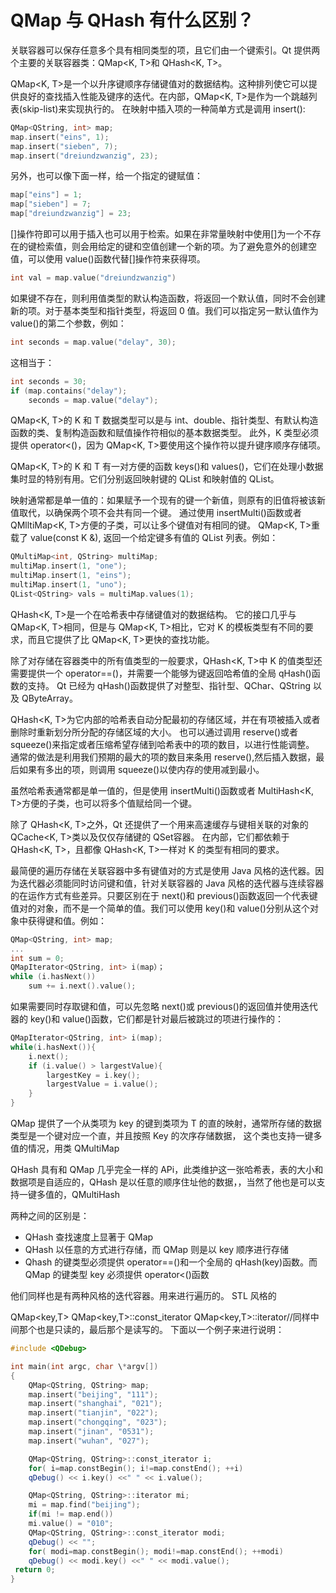 # QMap 与 QHash 有什么区别？

关联容器可以保存任意多个具有相同类型的项，且它们由一个键索引。Qt 提供两个主要的关联容器类：QMap<K, T>和 QHash<K, T>。

QMap<K, T>是一个以升序键顺序存储键值对的数据结构。这种排列使它可以提供良好的查找插入性能及键序的迭代。在内部，QMap<K, T>是作为一个跳越列表(skip-list)来实现执行的。
在映射中插入项的一种简单方式是调用 insert():

```cpp
QMap<QString, int> map;
map.insert("eins", 1);
map.insert("sieben", 7);
map.insert("dreiundzwanzig", 23);
```

另外，也可以像下面一样，给一个指定的键赋值：

```cpp
map["eins"] = 1;
map["sieben"] = 7;
map["dreiundzwanzig"] = 23;
```

\[]操作符即可以用于插入也可以用于检索。如果在非常量映射中使用\[]为一个不存在的键检索值，则会用给定的键和空值创建一个新的项。为了避免意外的创建空值，可以使用 value()函数代替[]操作符来获得项。

```cpp
int val = map.value("dreiundzwanzig")
```

如果键不存在，则利用值类型的默认构造函数，将返回一个默认值，同时不会创建新的项。对于基本类型和指针类型，将返回 0 值。我们可以指定另一默认值作为 value()的第二个参数，例如：

```cpp
int seconds = map.value("delay", 30);
```

这相当于：

```cpp
int seconds = 30;
if (map.contains("delay");
    seconds = map.value("delay");
```

QMap<K, T>的 K 和 T 数据类型可以是与 int、double、指针类型、有默认构造函数的类、复制构造函数和赋值操作符相似的基本数据类型。
此外，K 类型必须提供 operator<()，因为 QMap<K, T>要使用这个操作符以提升键序顺序存储项。

QMap<K, T>的 K 和 T 有一对方便的函数 keys()和 values()，它们在处理小数据集时显的特别有用。它们分别返回映射键的 QList 和映射值的 QList。

映射通常都是单一值的：如果赋予一个现有的键一个新值，则原有的旧值将被该新值取代，以确保两个项不会共有同一个键。
通过使用 insertMulti()函数或者 QMlltiMap<K, T>方便的子类，可以让多个键值对有相同的键。
QMap<K, T>重载了 value(const K &), 返回一个给定键多有值的 QList 列表。例如：

```cpp
QMultiMap<int, QString> multiMap;
multiMap.insert(1, "one");
multiMap.insert(1, "eins");
multiMap.insert(1, "uno");
QList<QString> vals = multiMap.values(1);
```

QHash<K, T>是一个在哈希表中存储键值对的数据结构。
它的接口几乎与 QMap<K, T>相同，但是与 QMap<K, T>相比，它对 K 的模板类型有不同的要求，而且它提供了比 QMap<K, T>更快的查找功能。

除了对存储在容器类中的所有值类型的一般要求，QHash<K, T>中 K 的值类型还需要提供一个 operator==()，并需要一个能够为键返回哈希值的全局 qHash()函数的支持。
Qt 已经为 qHash()函数提供了对整型、指针型、QChar、QString 以及 QByteArray。

QHash<K, T>为它内部的哈希表自动分配最初的存储区域，并在有项被插入或者删除时重新划分所分配的存储区域的大小。
也可以通过调用 reserve()或者 squeeze()来指定或者压缩希望存储到哈希表中的项的数目，以进行性能调整。
通常的做法是利用我们预期的最大的项的数目来条用 reserve(),然后插入数据，最后如果有多出的项，则调用 squeeze()以使内存的使用减到最小。

虽然哈希表通常都是单一值的，但是使用 insertMulti()函数或者 MultiHash<K, T>方便的子类，也可以将多个值赋给同一个键。

除了 QHash<K, T>之外，Qt 还提供了一个用来高速缓存与键相关联的对象的 QCache<K, T>类以及仅仅存储键的 QSet<K>容器。
在内部，它们都依赖于 QHash<K, T>，且都像 QHash<K, T>一样对 K 的类型有相同的要求。

最简便的遍历存储在关联容器中多有键值对的方式是使用 Java 风格的迭代器。因为迭代器必须能同时访问键和值，针对关联容器的 Java 风格的迭代器与连续容器的在运作方式有些差异。只要区别在于 next()和 previous()函数返回一个代表键值对的对象，而不是一个简单的值。我们可以使用 key()和 value()分别从这个对象中获得键和值。例如：

```cpp
QMap<QString, int> map;
...
int sum = 0;
QMapIterator<QString, int> i(map）；
while (i.hasNext())
    sum += i.next().value();
```

如果需要同时存取键和值，可以先忽略 next()或 previous()的返回值并使用迭代器的 key()和 value()函数，它们都是针对最后被跳过的项进行操作的：

```cpp
QMapIterator<QString, int> i(map);
while(i.hasNext()){
    i.next();
    if (i.value() > largestValue){
        largestKey = i.key();
        largestValue = i.value();
    }
}
```

QMap 提供了一个从类项为 key 的键到类项为 T 的直的映射，通常所存储的数据类型是一个键对应一个直，并且按照 Key 的次序存储数据，
这个类也支持一键多值的情况，用类 QMultiMap

QHash 具有和 QMap 几乎完全一样的 APi，此类维护这一张哈希表，表的大小和数据项是自适应的，QHash 是以任意的顺序住址他的数据，，当然了他也是可以支持一键多值的，QMultiHash

两种之间的区别是：

- QHash 查找速度上显著于 QMap
- QHash 以任意的方式进行存储，而 QMap 则是以 key 顺序进行存储
- Qhash 的键类型必须提供 operator==()和一个全局的 qHash(key)函数。而 QMap 的键类型 key 必须提供 operator<()函数

他们同样也是有两种风格的迭代容器。用来进行遍历的。
STL 风格的

QMap<key,T> QMap<key,T>::const_iterator QMap<key,T>::iterator//同样中间那个也是只读的，最后那个是读写的。
下面以一个例子来进行说明：

```cpp
#include <QDebug>

int main(int argc, char \*argv[])
{
    QMap<QString, QString> map;
    map.insert("beijing", "111");
    map.insert("shanghai", "021");
    map.insert("tianjin", "022");
    map.insert("chongqing", "023");
    map.insert("jinan", "0531");
    map.insert("wuhan", "027");

    QMap<QString, QString>::const_iterator i;
    for( i=map.constBegin(); i!=map.constEnd(); ++i)
    qDebug() << i.key() <<" " << i.value();

    QMap<QString, QString>::iterator mi;
    mi = map.find("beijing");
    if(mi != map.end())
    mi.value() = "010";
    QMap<QString, QString>::const_iterator modi;
    qDebug() << "";
    for( modi=map.constBegin(); modi!=map.constEnd(); ++modi)
    qDebug() << modi.key() <<" " << modi.value();
 return 0;
}
```
